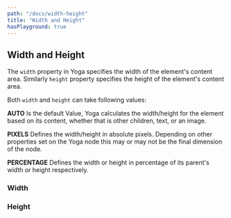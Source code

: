 ```yaml
---
path: "/docs/width-height"
title: "Width and Height"
hasPlayground: true
---
```


## Width and Height

The `width` property in Yoga specifies the width of the element's content area.
Similarly `height` property specifies the height of the element's content area.

Both `width` and `height` can take following values:

**AUTO** Is the default Value, Yoga calculates the width/height for the element based
on its content, whether that is other children, text, or an image.

**PIXELS** Defines the width/height in absolute pixels. Depending on other properties set on
the Yoga node this may or may not be the final dimension of the node.

**PERCENTAGE** Defines the width or height in percentage of its parent's width or height respectively.

### Width
<controls prop="width"></controls>

### Height
<controls prop="height"></controls>
